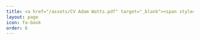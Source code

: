 ```yaml
---
title: <a href="/assets/CV Adam Watts.pdf" target="_blank"><span style="padding-right:400px">CV</span></a>
layout: page
icon: fa-book
order: 6
---
```






